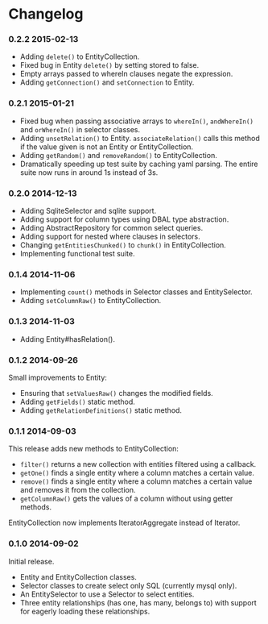 Changelog
=========

### 0.2.2 2015-02-13

* Adding `delete()` to EntityCollection.
* Fixed bug in Entity `delete()` by setting stored to false.
* Empty arrays passed to whereIn clauses negate the expression.
* Adding `getConnection()` and `setConnection` to Entity.

### 0.2.1 2015-01-21

* Fixed bug when passing associative arrays to `whereIn()`,
  `andWhereIn()` and `orWhereIn()` in selector classes.
* Adding `unsetRelation()` to Entity. `associateRelation()` calls this
  method if the value given is not an Entity or EntityCollection.
* Adding `getRandom()` and `removeRandom()` to EntityCollection.
* Dramatically speeding up test suite by caching yaml parsing. The
  entire suite now runs in around 1s instead of 3s.

### 0.2.0 2014-12-13

* Adding SqliteSelector and sqlite support.
* Adding support for column types using DBAL type abstraction.
* Adding AbstractRepository for common select queries.
* Adding support for nested where clauses in selectors.
* Changing `getEntitiesChunked()` to `chunk()` in EntityCollection.
* Implementing functional test suite.

### 0.1.4 2014-11-06

* Implementing `count()` methods in Selector classes and
  EntitySelector.
* Adding `setColumnRaw()` to EntityCollection.

### 0.1.3 2014-11-03

* Adding Entity#hasRelation().

### 0.1.2 2014-09-26

Small improvements to Entity:

* Ensuring that `setValuesRaw()` changes the modified fields.
* Adding `getFields()` static method.
* Adding `getRelationDefinitions()` static method.

### 0.1.1 2014-09-03

This release adds new methods to EntityCollection:

* `filter()` returns a new collection with entities filtered using a
  callback.
* `getOne()` finds a single entity where a column matches a certain
  value.
* `remove()` finds a single entity where a column matches a certain
  value and removes it from the collection.
* `getColumnRaw()` gets the values of a column without using getter
  methods.

EntityCollection now implements IteratorAggregate instead of Iterator.

### 0.1.0 2014-09-02

Initial release.

* Entity and EntityCollection classes.
* Selector classes to create select only SQL (currently mysql only).
* An EntitySelector to use a Selector to select entities.
* Three entity relationships (has one, has many, belongs to) with
  support for eagerly loading these relationships.
